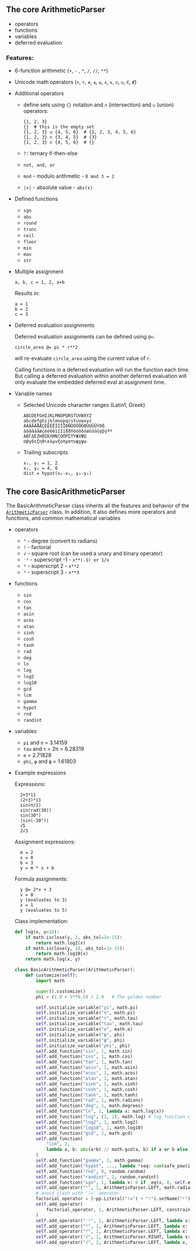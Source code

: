 ## The core ArithmeticParser
- operators
- functions
- variables
- deferred evaluation


### Features:
- 6-function arithmetic (`+`, `-` , `*`, `/`, `//`, `**`)

- Unicode math operators (`×`, `÷`, `≠`, `≤`, `≥`, `∧`, `∨`, `∩`, `∪`, `∈`, `∉`)

- Additional operators

  - define sets using `{}` notation and `∩` (intersection) and
    `∪` (union) operators:
  
        {1, 2, 3}
        {}  # this is the empty set
        {1, 2, 3} ∪ {4, 5, 6}  # {1, 2, 3, 4, 5, 6}
        {1, 2, 3} ∩ {3, 4, 5}  # {3}
        {1, 2, 3} ∩ {4, 5, 6}  # {}

  - `?:` ternary if-then-else
  - `not, and, or`
  - `mod` - modulo arithmetic - `8 mod 3 = 2`
  - `|x|` - absolute value - `abs(x)`

- Defined functions

  - `sgn`
  - `abs`
  - `round`
  - `trunc`
  - `ceil`
  - `floor`
  - `min`
  - `max`
  - `str`

- Multiple assignment

      a, b, c = 1, 2, a+b
      
  Results in:
  
      a = 1
      b = 2
      c = 3

- Deferred evaluation assignments

  Deferred evaluation assignments can be defined using `@=`:

      circle_area @= pi * r**2

  will re-evaluate `circle_area` using the current value of `r`.

  Calling functions in a deferred evaluation will run the function each time.
  But calling a deferred evaluation within another deferred evaluation will only
  evaluate the embedded deferred eval at assignment time.

- Variable names

  - Selected Unicode character ranges (Latin1, Greek)

        ABCDEFGHIJKLMNOPQRSTUVWXYZ
        abcdefghijklmnopqrstuvwxyz
        ÀÁÂÃÄÅÆÇÈÉÊËÌÍÎÏÐÑÒÓÔÕÖØÙÚÛÜÝÞß
        àáâãäåæçèéêëìíîïßðñòóôõöøùúûüýþÿªº
        ΑΒΓΔΕΖΗΘΙΚΛΜΝΞΟΠΡΣΤΥΦΧΨΩ
        αβγδεζηθικλμνξοπρστυφχψω

  - Trailing subscripts
  
        x₁, y₁ = 1, 2
        x₂, y₂ = 4, 0
        dist = hypot(x₂-x₁, y₂-y₁)


## The core BasicArithmeticParser

The BasicArithmeticParser class inherits all the features and behavior of the 
[`ArithmeticParser`](https://github.com/pyparsing/plusminus/blob/master/doc/arithmetic_parser.md#the-core-arithmeticparser) class. In addition, it also defines more operators and
functions, and common mathematical variables

- operators
  - `°` - degree (convert to radians)
  - `!` - factorial
  - `√` - square root (can be used a unary and binary operator)
  - `⁻¹` - superscript -1 - `x**(-1) or 1/x`
  - `²` - superscript 2 - `x**2`
  - `³` - superscript 3 - `x**3`
- functions
  - `sin`
  - `cos`
  - `tan`
  - `asin`
  - `acos`
  - `atan`
  - `sinh`
  - `cosh`
  - `tanh`
  - `rad`
  - `deg`
  - `ln`
  - `log`
  - `log2`
  - `log10`
  - `gcd`
  - `lcm`
  - `gamma`
  - `hypot`
  - `rnd`
  - `randint`
- variables
  - `pi` and `π` = 3.14159
  - `tau` and `τ` = 2π = 6.28319
  - `e` = 2.71828
  - `phi`, `φ` and `ϕ` = 1.61803

- Example expressions

    Expressions:

        2+3*11
        (2+3)*11
        sin(𝜋/2)
        sin(rad(30))
        sin(30°)
        |sin(-30°)|
        √5
        2√3

    Assignment expressions:

        m = 2
        x = 0
        b = 3
        y = m * x + b

    Formula assignments:

        y @= 2*x + 3
        x = 0
        y (evaluates to 3)
        x = 1
        y (evaluates to 5)

    Class implementation:

    ```python
    def log(x, y=10):
        if math.isclose(y, 2, abs_tol=1e-15):
            return math.log2(x)
        if math.isclose(y, 10, abs_tol=1e-15):
            return math.log10(x)
        return math.log(x, y)

    class BasicArithmeticParser(ArithmeticParser):
        def customize(self):
            import math

            super().customize()
            phi = (1.0 + 5**0.5) / 2.0   # The golden number

            self.initialize_variable("pi", math.pi)
            self.initialize_variable("π", math.pi)
            self.initialize_variable("τ", math.tau)
            self.initialize_variable("tau", math.tau)
            self.initialize_variable("e", math.e)
            self.initialize_variable("φ", phi)
            self.initialize_variable("ϕ", phi)
            self.initialize_variable("phi", phi)
            self.add_function("sin", 1, math.sin)
            self.add_function("cos", 1, math.cos)
            self.add_function("tan", 1, math.tan)
            self.add_function("asin", 1, math.asin)
            self.add_function("acos", 1, math.acos)
            self.add_function("atan", 1, math.atan)
            self.add_function("sinh", 1, math.sinh)
            self.add_function("cosh", 1, math.cosh)
            self.add_function("tanh", 1, math.tanh)
            self.add_function("rad", 1, math.radians)
            self.add_function("deg", 1, math.degrees)
            self.add_function("ln", 1, lambda x: math.log(x))
            self.add_function("log", (1, 2), math.log) # log function can accept one or two values
            self.add_function("log2", 1, math.log2)
            self.add_function("log10", 1, math.log10)
            self.add_function("gcd", 2, math.gcd)
            self.add_function(
                "lcm", 2,
                lambda a, b: abs(a*b) // math.gcd(a, b) if a or b else 0
            )
            self.add_function("gamma", 1, math.gamma)
            self.add_function("hypot", ..., lambda *seq: sum(safe_pow(i, 2) for i in seq)**0.5)
            self.add_function("rnd", 0, random.random)
            self.add_function("randint", 2, random.randint)
            self.add_function("sgn", 1, lambda x: 0 if _eq(x, 0, self.epsilon) else 1 if x > 0 else -1),
            self.add_operator("°", 1, ArithmeticParser.LEFT, math.radians)
            # avoid clash with '!=' operator
            factorial_operator = (~pp.Literal("!=") + "!").setName("!")
            self.add_operator(
                factorial_operator, 1, ArithmeticParser.LEFT, constrained_factorial
            )
            self.add_operator("⁻¹", 1, ArithmeticParser.LEFT, lambda x: 1 / x)
            self.add_operator("²", 1, ArithmeticParser.LEFT, lambda x: safe_pow(x, 2))
            self.add_operator("³", 1, ArithmeticParser.LEFT, lambda x: safe_pow(x, 3))
            self.add_operator("√", 1, ArithmeticParser.RIGHT, lambda x: x ** 0.5)
            self.add_operator("√", 2, ArithmeticParser.LEFT, lambda x, y: x * y ** 0.5)
    ```
